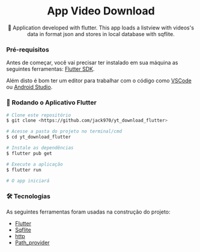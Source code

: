 <h1 align="center">App Video Download</h1>
<p align="center">🚀 Application developed with flutter. This app loads a listview with videos's data in format json and stores in local database with sqflite.</p>

### Pré-requisitos

Antes de começar, você vai precisar ter instalado em sua máquina as seguintes ferramentas:
[Flutter SDK](https://docs.flutter.dev/get-started/install/windows).

Além disto é bom ter um editor para trabalhar com o código como [VSCode](https://code.visualstudio.com/) ou [Android Studio](https://developer.android.com/studio?hl=pt&gclid=CjwKCAjw7IeUBhBbEiwADhiEMaZLScSmPjGppD5m67_tlTo2OAUwQFmT4UuH6fTAKnjTASfF1dziVhoChqUQAvD_BwE&gclsrc=aw.ds).

### 🎲 Rodando o Aplicativo Flutter
```bash
# Clone este repositório
$ git clone <https://github.com/jack970/yt_download_flutter>

# Acesse a pasta do projeto no terminal/cmd
$ cd yt_download_flutter

# Instale as dependências
$ flutter pub get

# Execute a aplicação
$ flutter run

# O app iniciará 
```

### 🛠 Tecnologias

As seguintes ferramentas foram usadas na construção do projeto:

- [Flutter](https://nodejs.org/en/)
- [Sqflite](https://flutter.dev/?gclid=CjwKCAjw7IeUBhBbEiwADhiEMVcxZDvb-04jhC_TLeSN8BCyeDkfiRfTmtwVfnw2hifpbdjeTsLWnBoCV0MQAvD_BwE&gclsrc=aw.ds)
- [http](https://pub.dev/packages/http)
- [Path_provider](https://pub.dev/packages/path_provider)
